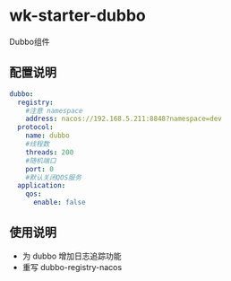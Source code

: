 # wk-starter-dubbo

Dubbo组件

## 配置说明
```yaml
dubbo:
  registry:
    #注意 namespace
    address: nacos://192.168.5.211:8848?namespace=dev
  protocol:
    name: dubbo
    #线程数
    threads: 200
    #随机端口
    port: 0
    #默认关闭QOS服务
  application:
    qos:
      enable: false
```
## 使用说明

* 为 dubbo 增加日志追踪功能 
* 重写 dubbo-registry-nacos